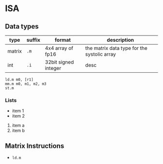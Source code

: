 # ISA
## Data types
| type | suffix | format | description
| ---- | ------ | ------ | -----------
| matrix | `.m` | 4x4 array of fp16 | the matrix data type for the systolic array
| int | `.i` | 32bit signed integer | desc

```
ld.m m0, [r1]
mm.m m0, m1, m2, m3
st.m
```

### Lists
- item 1
- item 2

1. item a
2. item b

## Matrix Instructions
- `ld.m`
